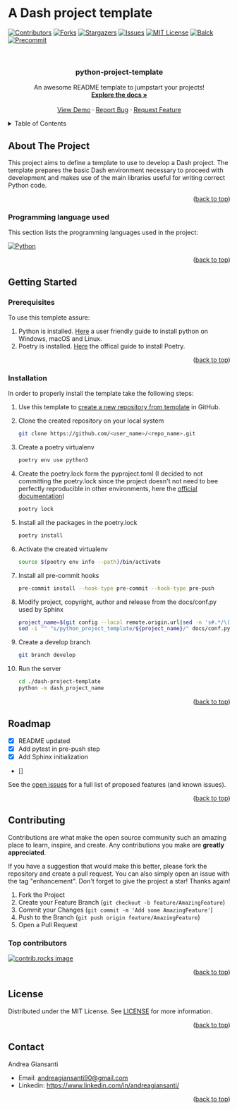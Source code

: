 # A Dash project template
<a id="readme-top"></a>
<!-- PROJECT SHIELDS -->
<!--
*** I'm using markdown "reference style" links for readability.
*** Reference links are enclosed in brackets [ ] instead of parentheses ( ).
*** See the bottom of this document for the declaration of the reference variables
*** for contributors-url, forks-url, etc. This is an optional, concise syntax you may use.
*** https://www.markdownguide.org/basic-syntax/#reference-style-links
-->
[![Contributors][contributors-shield]][contributors-url]
[![Forks][forks-shield]][forks-url]
[![Stargazers][stars-shield]][stars-url]
[![Issues][issues-shield]][issues-url]
[![MIT License][license-shield]][license-url]
[![Balck][black-shield]][black-url]
[![Precommit][pre-commit-shield]][pre-commit-url]



<!-- PROJECT LOGO -->
<br />
<div align="center">

  <h3 align="center">python-project-template</h3>

  <p align="center">
    An awesome README template to jumpstart your projects!
    <br />
    <a href="https://github.com/othneildrew/Best-README-Template"><strong>Explore the docs »</strong></a>
    <br />
    <br />
    <a href="https://github.com/othneildrew/Best-README-Template">View Demo</a>
    ·
    <a href="https://github.com/othneildrew/Best-README-Template/issues/new?labels=bug&template=bug-report---.md">Report Bug</a>
    ·
    <a href="https://github.com/othneildrew/Best-README-Template/issues/new?labels=enhancement&template=feature-request---.md">Request Feature</a>
  </p>
</div>



<!-- TABLE OF CONTENTS -->
<details>
  <summary>Table of Contents</summary>
  <ol>
    <li>
      <a href="#about-the-project">About The Project</a>
      <ul>
        <li><a href="#built-with">Programming language used</a></li>
      </ul>
    </li>
    <li>
      <a href="#getting-started">Getting Started</a>
      <ul>
        <li><a href="#prerequisites">Prerequisites</a></li>
        <li><a href="#installation">Installation</a></li>
      </ul>
    </li>
    <li><a href="#roadmap">Roadmap</a></li>
    <li><a href="#contributing">Contributing</a></li>
    <li><a href="#license">License</a></li>
    <li><a href="#contact">Contact</a></li>
  </ol>
</details>



<!-- ABOUT THE PROJECT -->
## About The Project

This project aims to define a template to use to develop a Dash project. The template prepares the basic Dash environment necessary to proceed with development and makes use of the main libraries useful for writing correct Python code.

<p align="right">(<a href="#readme-top">back to top</a>)</p>

### Programming language used

This section lists the programming languages used in the project:

[![Python][Python.com]][Python-url]

<p align="right">(<a href="#readme-top">back to top</a>)</p>

## Getting Started

### Prerequisites

To use this templete assure:

1. Python is installed. [Here](https://realpython.com/installing-python/) a user friendly guide to install python on Windows, macOS and Linux.
2. Poetry is installed. [Here](https://python-poetry.org/docs/#installing-with-the-official-installer) the offical guide to install Poetry.

<p align="right">(<a href="#readme-top">back to top</a>)</p>

### Installation

In order to properly install the template take the following steps:

1. Use this template to [create a new repository from template](https://docs.github.com/en/repositories/creating-and-managing-repositories/creating-a-repository-from-a-template) in GitHub.
2. Clone the created repository on your local system
   ```sh
   git clone https://github.com/<user_name>/<repo_name>.git
   ```

3. Create a poetry virtualenv
   ```sh
   poetry env use python3
   ```
4. Create the poetry.lock form the pyproject.toml (I decided to not committing the poetry.lock since the project doesn't not need to bee perfectly reproducible in other environments, here the [official documentation](https://python-poetry.org/docs/basic-usage/#committing-your-poetrylock-file-to-version-control))
   ```sh
   poetry lock
   ```
5. Install all the packages in the poetry.lock
   ```sh
   poetry install
   ```

6. Activate the created virtualenv
   ```sh
   source $(poetry env info --path)/bin/activate
   ```

7. Install all pre-commit hooks
   ```sh
   pre-commit install --hook-type pre-commit --hook-type pre-push
   ```

8. Modify project, copyright, author and release from the docs/conf.py used by Sphinx
   ```sh
   project_name=$(git config --local remote.origin.url|sed -n 's#.*/\([^.]*\)\.git#\1#p')
   sed -i "" "s/python_project_template/${project_name}/" docs/conf.py
   ```

9. Create a develop branch
   ```sh
   git branch develop
   ```

10. Run the server
    ```sh
    cd ./dash-project-template
    python -m dash_project_name
    ```

<p align="right">(<a href="#readme-top">back to top</a>)</p>

## Roadmap

- [x] README updated
- [x] Add pytest in pre-push step
- [x] Add Sphinx initialization
- []

See the [open issues](https://github.com/Giansass/python-project-template/issues) for a full list of proposed features (and known issues).

<p align="right">(<a href="#readme-top">back to top</a>)</p>

## Contributing

Contributions are what make the open source community such an amazing place to learn, inspire, and create. Any contributions you make are **greatly appreciated**.

If you have a suggestion that would make this better, please fork the repository and create a pull request. You can also simply open an issue with the tag "enhancement".
Don't forget to give the project a star! Thanks again!

1. Fork the Project
2. Create your Feature Branch (`git checkout -b feature/AmazingFeature`)
3. Commit your Changes (`git commit -m 'Add some AmazingFeature'`)
4. Push to the Branch (`git push origin feature/AmazingFeature`)
5. Open a Pull Request

### Top contributors

<a href="https://github.com/Giansass/python-project-template/graphs/contributors">
  <img src="https://contrib.rocks/image?repo=Giansass/python-project-template" alt="contrib.rocks image" />
</a>

<p align="right">(<a href="#readme-top">back to top</a>)</p>

## License

Distributed under the MIT License. See [LICENSE](https://github.com/Giansass/python-project-template/blob/develop/LICENSE) for more information.
<p align="right">(<a href="#readme-top">back to top</a>)</p>

## Contact

Andrea Giansanti
* Email: <a href="mailto:andreagiansanti90@gmail.com">andreagiansanti90@gmail.com</a>
* Linkedin: <a href="https://www.linkedin.com/in/andreagiansanti/">https://www.linkedin.com/in/andreagiansanti/</a>
<p align="right">(<a href="#readme-top">back to top</a>)</p>

<!-- MARKDOWN LINKS & IMAGES -->
<!-- https://www.markdownguide.org/basic-syntax/#reference-style-links -->
[contributors-shield]: https://img.shields.io/github/contributors/Giansass/python-project-template.svg?style=for-the-badge
[contributors-url]: https://github.com/Giansass/python-project-template/graphs/contributors
[forks-shield]: https://img.shields.io/github/forks/Giansass/python-project-template.svg?style=for-the-badge
[forks-url]: https://github.com/Giansass/python-project-template/network/members
[stars-shield]: https://img.shields.io/github/stars/Giansass/python-project-template.svg?style=for-the-badge
[stars-url]: https://github.com/Giansass/python-project-template/stargazers
[issues-shield]: https://img.shields.io/github/issues/Giansass/python-project-template.svg?style=for-the-badge
[issues-url]: https://github.com/Giansass/python-project-template/issues
[license-shield]: https://img.shields.io/github/license/Giansass/python-project-template.svg?style=for-the-badge
[license-url]: https://github.com/Giansass/python-project-template/blob/develop/LICENSE
[Python.com]: https://img.shields.io/badge/python-3670A0?style=for-the-badge&logo=python&logoColor=ffdd54
[Python-url]: https://www.python.org/
[pre-commit-shield]: https://img.shields.io/badge/pre--commit-enabled-brightgreen?style=for-the-badge
[pre-commit-url]: https://pre-commit.com/
[black-shield]: https://img.shields.io/badge/code%20style-black-000000.svg?style=for-the-badge
[black-url]:https://github.com/psf/black
